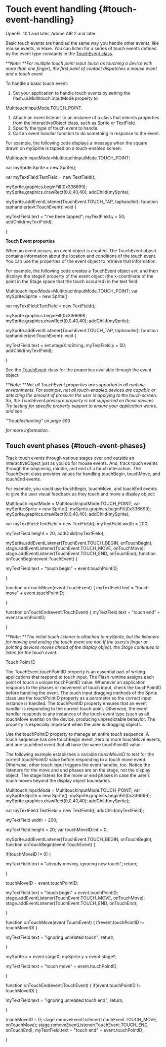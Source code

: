 # Touch event handling {#touch-event-handling}

OpenFL 10.1 and later, Adobe AIR 2 and later

Basic touch events are handled the same way you handle other events, like mouse events, in Haxe. You can listen for a series of touch events defined by the event type constants in the [TouchEvent class](http://help.adobe.com/en_US/FlashPlatform/reference/Haxe/3/flash/ui/Multitouch.html).

**_Note:_ **_For multiple touch point input (such as touching a device with more than one finger), the first point of contact dispatches a mouse event and a touch event._

To handle a basic touch event:

1.  Set your application to handle touch events by setting the flash.ui.Multitouch.inputMode property to

MultitouchInputMode.TOUCH_POINT.

1.  Attach an event listener to an instance of a class that inherits properties from the InteractiveObject class, such as Sprite or TextField.
2.  Specify the type of touch event to handle.
3.  Call an event handler function to do something in response to the event.

For example, the following code displays a message when the square drawn on mySprite is tapped on a touch-enabled screen:

Multitouch.inputMode=MultitouchInputMode.TOUCH_POINT;

var mySprite:Sprite = new Sprite();

var myTextField:TextField = new TextField();

mySprite.graphics.beginFill(0x336699); mySprite.graphics.drawRect(0,0,40,40); addChild(mySprite);

mySprite.addEventListener(TouchEvent.TOUCH_TAP, taphandler); function taphandler(evt:TouchEvent): void {

myTextField.text = &quot;I&#039;ve been tapped&quot;; myTextField.y = 50; addChild(myTextField);

}

**Touch Event properties**

When an event occurs, an event object is created. The TouchEvent object contains information about the location and conditions of the touch event. You can use the properties of the event object to retrieve that information.

For example, the following code creates a TouchEvent object _evt_, and then displays the stageX property of the event object (the x-coordinate of the point in the Stage space that the touch occurred) in the text field:

Multitouch.inputMode=MultitouchInputMode.TOUCH_POINT; var mySprite:Sprite = new Sprite();

var myTextField:TextField = new TextField();

mySprite.graphics.beginFill(0x336699); mySprite.graphics.drawRect(0,0,40,40); addChild(mySprite);

mySprite.addEventListener(TouchEvent.TOUCH_TAP, taphandler); function taphandler(evt:TouchEvent): void {

myTextField.text = evt.stageX.toString; myTextField.y = 50; addChild(myTextField);

}

See the [TouchEvent](http://help.adobe.com/en_US/FlashPlatform/reference/Haxe/3/flash/events/TouchEvent.html) class for the properties available through the event object.

**_Note:_ **_Not all TouchEvent properties are supported in all runtime environments. For example, not all touch-enabled devices are capable or detecting the amount of pressure the user is applying to the touch screen. So, the TouchEvent.pressure property is not supported on those devices. Try testing for specific property support to ensure your application works, and see_

_“Troubleshooting” on page 593_

_for more information._

## Touch event phases {#touch-event-phases}

Track touch events through various stages over and outside an InteractiveObject just as you do for mouse events. And, track touch events through the beginning, middle, and end of a touch interaction. The TouchEvent class provides values for handling touchBegin, touchMove, and touchEnd events.

For example, you could use touchBegin, touchMove, and touchEnd events to give the user visual feedback as they touch and move a display object:

Multitouch.inputMode = MultitouchInputMode.TOUCH_POINT; var mySprite:Sprite = new Sprite(); mySprite.graphics.beginFill(0x336699); mySprite.graphics.drawRect(0,0,40,40); addChild(mySprite);

var myTextField:TextField = new TextField(); myTextField.width = 200;

myTextField.height = 20; addChild(myTextField);

mySprite.addEventListener(TouchEvent.TOUCH_BEGIN, onTouchBegin); stage.addEventListener(TouchEvent.TOUCH_MOVE, onTouchMove); stage.addEventListener(TouchEvent.TOUCH_END, onTouchEnd); function onTouchBegin(event:TouchEvent) {

myTextField.text = &quot;touch begin&quot; + event.touchPointID;

}

function onTouchMove(event:TouchEvent) { myTextField.text = &quot;touch move&quot; + event.touchPointID;

}

function onTouchEnd(event:TouchEvent) { myTextField.text = &quot;touch end&quot; + event.touchPointID;

}

**_Note:_ **_The initial touch listener is attached to mySprite, but the listeners for moving and ending the touch event are not. If the users’s finger or pointing devices moves ahead of the display object, the Stage continues to listen for the touch event._

Touch Point ID

The TouchEvent.touchPointID property is an essential part of writing applications that respond to touch input. The Flash runtime assigns each point of touch a unique touchPointID value. Whenever an application responds to the phases or movement of touch input, check the touchPointID before handling the event. The touch input dragging methods of the Sprite class use the touchPointID property as a parameter so the correct input instance is handled. The touchPointID property ensures that an event handler is responding to the correct touch point. Otherwise, the event handler responds to any instances of the touch event type (such as all touchMove events) on the device, producing unpredictable behavior. The property is especially important when the user is dragging objects.

Use the touchPointID property to manage an entire touch sequence. A touch sequence has one touchBegin event, zero or more touchMove events, and one touchEnd event that all have the same touchPointID value.

The following example establishes a variable _touchMoveID_ to test for the correct touchPointID value before responding to a touch move event. Otherwise, other touch input triggers the event handler, too. Notice the listeners for the move and end phases are on the stage, not the display object. The stage listens for the move or end phases in case the user’s touch moves beyond the display object boundaries.

Multitouch.inputMode = MultitouchInputMode.TOUCH_POINT; var mySprite:Sprite = new Sprite(); mySprite.graphics.beginFill(0x336699); mySprite.graphics.drawRect(0,0,40,40); addChild(mySprite);

var myTextField:TextField = new TextField(); addChild(myTextField);

myTextField.width = 200;

myTextField.height = 20; var touchMoveID:int = 0;

mySprite.addEventListener(TouchEvent.TOUCH_BEGIN, onTouchBegin); function onTouchBegin(event:TouchEvent) {

if(touchMoveID != 0) {

myTextField.text = &quot;already moving. ignoring new touch&quot;; return;

}

touchMoveID = event.touchPointID;

myTextField.text = &quot;touch begin&quot; + event.touchPointID; stage.addEventListener(TouchEvent.TOUCH_MOVE, onTouchMove); stage.addEventListener(TouchEvent.TOUCH_END, onTouchEnd);

}

function onTouchMove(event:TouchEvent) { if(event.touchPointID != touchMoveID) {

myTextField.text = &quot;ignoring unrelated touch&quot;; return;

}

mySprite.x = event.stageX; mySprite.y = event.stageY;

myTextField.text = &quot;touch move&quot; + event.touchPointID;

}

function onTouchEnd(event:TouchEvent) { if(event.touchPointID != touchMoveID) {

myTextField.text = &quot;ignoring unrelated touch end&quot;; return;

}

touchMoveID = 0; stage.removeEventListener(TouchEvent.TOUCH_MOVE, onTouchMove); stage.removeEventListener(TouchEvent.TOUCH_END, onTouchEnd); myTextField.text = &quot;touch end&quot; + event.touchPointID;

}